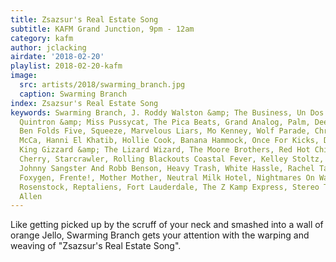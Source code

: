 ```yaml
---
title: Zsazsur's Real Estate Song
subtitle: KAFM Grand Junction, 9pm - 12am
category: kafm
author: jclacking
airdate: '2018-02-20'
playlist: 2018-02-20-kafm
image:
  src: artists/2018/swarming_branch.jpg
  caption: Swarming Branch
index: Zsazsur's Real Estate Song
keywords: Swarming Branch, J. Roddy Walston &amp; The Business, Un Dos Tres Y Fuera,
  Quintron &amp; Miss Pussycat, The Pica Beats, Grand Analog, Palm, Deer Tick, Ween,
  Ben Folds Five, Squeeze, Marvelous Liars, Mo Kenney, Wolf Parade, Chris Thile, Mayor
  McCa, Hanni El Khatib, Hollie Cook, Banana Hammock, Once For Kicks, Dappled Cities,
  King Gizzard &amp; The Lizard Wizard, The Moore Brothers, Red Hot Chili Peppers,
  Cherry, Starcrawler, Rolling Blackouts Coastal Fever, Kelley Stoltz, Slowdive, Fishbone,
  Johnny Sangster And Robb Benson, Heavy Trash, White Hassle, Rachel Taylor Brown,
  Foxygen, Frente!, Mother Mother, Neutral Milk Hotel, Nightmares On Wax, Holy, Jeff
  Rosenstock, Reptaliens, Fort Lauderdale, The Z Kamp Express, Stereo Total , Tony
  Allen
---
```

Like getting picked up by the scruff of your neck and smashed into a wall of orange Jello, Swarming Branch gets your attention with the warping and weaving of "Zsazsur's Real Estate Song".
